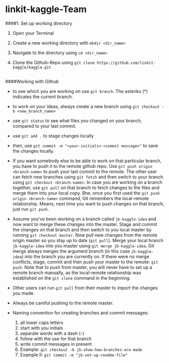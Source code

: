 # linkit-kaggle-Team

####1. Set up working directory
1. Open your Terminal 

2. Create a new working directory with `mkdir <dir_name>`

3. Navigate to the directory using `cd <dir_name>`

4. Clone the Github-Repo using `git clone https://github.com/linkit-kaggle/kaggle.git`

##
####Working with Github
- to see which you are working on use `git branch`. The asteriks (*) indicates the current branch.

- to work on your ideas, always create a new branch using 
`git checkout -b <new_branch_name>`

- use `git status` to see what files you changed on your branch, compared to your last commit.

- use `git add .` to stage changes locally 

- then, use `git commit -m "<your-initials>-<commit message>"` to save the changes locally.

- If you want somebody else to be able to work on that particular branch, you have to push it to the remote github repo.
Use `git push origin <branch-name>` to push your last commit to the remote.
The other user can fetch new branches using `git fetch` and then switch to your branch using `git checkout <branch-name>`.
In case you are working on a branch together, use `git pull` on that branch to fetch changes to the files and merge them into your local copy.
Btw, once you first used the `git push origin <branch-name>` command, Git remembers the local-remote relationship. 
Means, next time you want to push changes on that branch, just run `git push`.

- Assume you've been working on a branch called `jb-kaggle-idea` and now want to merge these changes into the master.
Stage and commit the changes on that branch and then switch to you local master by running `git checkout master`.
Now pull new changes from the remote origin master so you stay up to date (`git pull`).
Merge your local branch `jb-kaggle-idea` into you master using `git merge jb-kaggle-idea`.
Git merge always merges the argument branch (in this case `jb-kaggle-idea`) into the branch you are currently on.
If there were no merge conflicts, stage, commit and then push your master to the remote: `git push`. Note that to push from master, you will never have to set up a remote branch manually, as the local-remote relationship was established on the `git clone` command in the beginning. 

- Other users can run `git pull` from their master to import the changes you made.

- Always be careful pushing to the remote master. 

- Naming convention for creating branches and commit messages: 
    1. all lower caps letters
    2. start with you initials 
    3. separate words with a dash (-)
    4. follow with the use for that branch
    5. write commit messages in present
    5. Example: `git checkout -b jb-show-how-branches-are-made`
    6. Example II: `git commit -m "jb-set-up-readme-file"`
 








 









